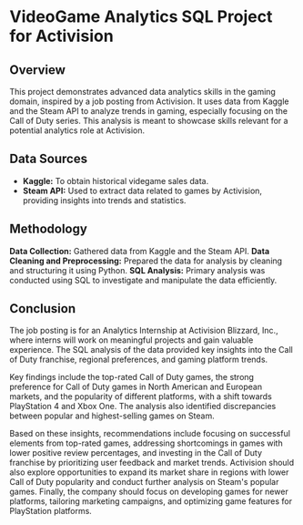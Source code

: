 # VideoGame Analytics SQL Project for Activision

## Overview
This project demonstrates advanced data analytics skills in the gaming domain, inspired by a job posting from Activision. It uses data from Kaggle and the Steam API to analyze trends in gaming, especially focusing on the Call of Duty series. This analysis is meant to showcase skills relevant for a potential analytics role at Activision.

## Data Sources
- **Kaggle:** To obtain historical videgame sales data.
- **Steam API:** Used to extract data related to games by Activision, providing insights into trends and statistics.

## Methodology
**Data Collection:** Gathered data from Kaggle and the Steam API.
**Data Cleaning and Preprocessing:** Prepared the data for analysis by cleaning and structuring it using Python.
**SQL Analysis:** Primary analysis was conducted using SQL to investigate and manipulate the data efficiently.

## Conclusion
The job posting is for an Analytics Internship at Activision Blizzard, Inc., where interns will work on meaningful projects and gain valuable experience. The SQL analysis of the data provided key insights into the Call of Duty franchise, regional preferences, and gaming platform trends.

Key findings include the top-rated Call of Duty games, the strong preference for Call of Duty games in North American and European markets, and the popularity of different platforms, with a shift towards PlayStation 4 and Xbox One. The analysis also identified discrepancies between popular and highest-selling games on Steam.

Based on these insights, recommendations include focusing on successful elements from top-rated games, addressing shortcomings in games with lower positive review percentages, and investing in the Call of Duty franchise by prioritizing user feedback and market trends. Activision should also explore opportunities to expand its market share in regions with lower Call of Duty popularity and conduct further analysis on Steam's popular games. Finally, the company should focus on developing games for newer platforms, tailoring marketing campaigns, and optimizing game features for PlayStation platforms.
